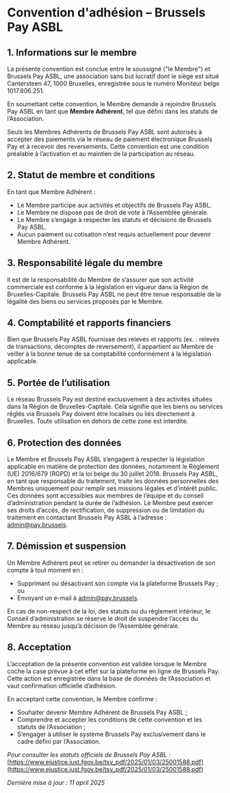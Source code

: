 # Convention d'adhésion – Brussels Pay ASBL

## 1. Informations sur le membre

La présente convention est conclue entre le soussigné ("le Membre") et Brussels Pay ASBL, une association sans but lucratif dont le siège est situé Cantersteen 47, 1000 Bruxelles, enregistrée sous le numéro Moniteur belge 1017.806.251.

En soumettant cette convention, le Membre demande à rejoindre Brussels Pay ASBL en tant que **Membre Adhérent**, tel que défini dans les statuts de l’Association.

Seuls les Membres Adhérents de Brussels Pay ASBL sont autorisés à accepter des paiements via le réseau de paiement électronique Brussels Pay et à recevoir des reversements. Cette convention est une condition préalable à l’activation et au maintien de la participation au réseau.

## 2. Statut de membre et conditions

En tant que Membre Adhérent :
- Le Membre participe aux activités et objectifs de Brussels Pay ASBL.
- Le Membre ne dispose pas de droit de vote à l’Assemblée générale.
- Le Membre s’engage à respecter les statuts et décisions de Brussels Pay ASBL.
- Aucun paiement ou cotisation n’est requis actuellement pour devenir Membre Adhérent.

## 3. Responsabilité légale du membre

Il est de la responsabilité du Membre de s’assurer que son activité commerciale est conforme à la législation en vigueur dans la Région de Bruxelles-Capitale. Brussels Pay ASBL ne peut être tenue responsable de la légalité des biens ou services proposés par le Membre.

## 4. Comptabilité et rapports financiers

Bien que Brussels Pay ASBL fournisse des relevés et rapports (ex. : relevés de transactions, décomptes de reversement), il appartient au Membre de veiller à la bonne tenue de sa comptabilité conformément à la législation applicable.

## 5. Portée de l’utilisation

Le réseau Brussels Pay est destiné exclusivement à des activités situées dans la Région de Bruxelles-Capitale. Cela signifie que les biens ou services réglés via Brussels Pay doivent être localisés ou liés directement à Bruxelles. Toute utilisation en dehors de cette zone est interdite.

## 6. Protection des données

Le Membre et Brussels Pay ASBL s’engagent à respecter la législation applicable en matière de protection des données, notamment le Règlement (UE) 2016/679 (RGPD) et la loi belge du 30 juillet 2018. Brussels Pay ASBL, en tant que responsable du traitement, traite les données personnelles des Membres uniquement pour remplir ses missions légales et d’intérêt public. Ces données sont accessibles aux membres de l’équipe et du conseil d’administration pendant la durée de l’adhésion. Le Membre peut exercer ses droits d’accès, de rectification, de suppression ou de limitation du traitement en contactant Brussels Pay ASBL à l’adresse : admin@pay.brussels.

## 7. Démission et suspension

Un Membre Adhérent peut se retirer ou demander la désactivation de son compte à tout moment en :
- Supprimant ou désactivant son compte via la plateforme Brussels Pay ; ou
- Envoyant un e-mail à admin@pay.brussels.

En cas de non-respect de la loi, des statuts ou du règlement intérieur, le Conseil d’administration se réserve le droit de suspendre l’accès du Membre au réseau jusqu’à décision de l’Assemblée générale.

## 8. Acceptation

L’acceptation de la présente convention est validée lorsque le Membre coche la case prévue à cet effet sur la plateforme en ligne de Brussels Pay. Cette action est enregistrée dans la base de données de l’Association et vaut confirmation officielle d’adhésion.

En acceptant cette convention, le Membre confirme :
- Souhaiter devenir Membre Adhérent de Brussels Pay ASBL ;
- Comprendre et accepter les conditions de cette convention et les statuts de l’Association ;
- S’engager à utiliser le système Brussels Pay exclusivement dans le cadre défini par l’Association.

_Pour consulter les statuts officiels de Brussels Pay ASBL :_
[https://www.ejustice.just.fgov.be/tsv_pdf/2025/01/03/25001588.pdf](https://www.ejustice.just.fgov.be/tsv_pdf/2025/01/03/25001588.pdf)

_Dernière mise à jour : 11 april 2025_

